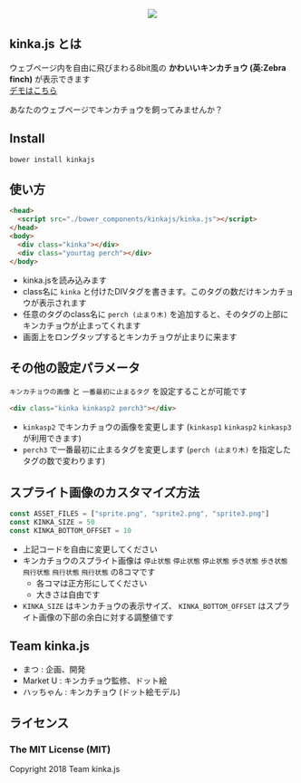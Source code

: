 <p align="center">
<img src="https://kinkajs.github.io/kinka.js/kinkajs.png">
</p>

## kinka.js とは
ウェブページ内を自由に飛びまわる8bit風の **かわいいキンカチョウ (英:Zebra finch)** が表示できます  
[デモはこちら](https://kinkajs.github.io/kinka.js/)

あなたのウェブページでキンカチョウを飼ってみませんか？  

## Install
```
bower install kinkajs
```

## 使い方
```html
<head>
  <script src="./bower_components/kinkajs/kinka.js"></script>
</head>
<body>
  <div class="kinka"></div>
  <div class="yourtag perch"></div>
</body>
```
* kinka.jsを読み込みます
* class名に `kinka` と付けたDIVタグを書きます。このタグの数だけキンカチョウが表示されます
* 任意のタグのclass名に `perch (止まり木)` を追加すると、そのタグの上部にキンカチョウが止まってくれます
* 画面上をロングタップするとキンカチョウが止まりに来ます

## その他の設定パラメータ
`キンカチョウの画像` と `一番最初に止まるタグ` を設定することが可能です
```html
<div class="kinka kinkasp2 perch3"></div>
```
* `kinkasp2` でキンカチョウの画像を変更します (`kinkasp1` `kinkasp2` `kinkasp3` が利用できます)
* `perch3` で一番最初に止まるタグを変更します (`perch (止まり木)` を指定したタグの数で変わります)

## スプライト画像のカスタマイズ方法
```javascript
const ASSET_FILES = ["sprite.png", "sprite2.png", "sprite3.png"]
const KINKA_SIZE = 50
const KINKA_BOTTOM_OFFSET = 10
```
* 上記コードを自由に変更してください
* キンカチョウのスプライト画像は `停止状態` `停止状態` `停止状態` `歩き状態` `歩き状態` `飛行状態` `飛行状態` `飛行状態` の8コマです
    * 各コマは正方形にしてください
    * 大きさは自由です
* `KINKA_SIZE` はキンカチョウの表示サイズ、 `KINKA_BOTTOM_OFFSET` はスプライト画像の下部の余白に対する調整値です

## Team kinka.js
* まつ : 企画、開発
* Market U : キンカチョウ監修、ドット絵
* ハッちゃん : キンカチョウ (ドット絵モデル)

## ライセンス
### The MIT License (MIT)  

Copyright 2018 Team kinka.js